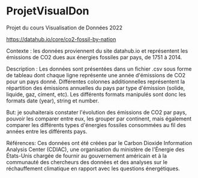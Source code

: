 # ProjetVisualDon
Projet du cours Visualisation de Données 2022

https://datahub.io/core/co2-fossil-by-nation

Contexte : les données proviennent du site datahub.io et représentent les émissions de CO2 dues aux énergies fossiles par pays, de 1751 à 2014.

Description : Les données sont présentées dans un fichier .csv sous forme de tableau dont chaque ligne représente une année d'émissions de CO2 pour un pays donné. Différentes colonnes additionnelles représentent la répartition des émissions annuelles du pays par type d'émission (solide, liquide, gaz, ciment, etc). Les différents formats manipulés sont donc les formats date (year), string et number.

But: je souhaiterais constater l'évolution des émissions de CO2 par pays, pouvoir les comparer entre eux, les grouper par continent, mais également comparer les différents types d'énergies fossiles consommées au fil des années entre les différents pays.

Références: Ces données ont été créées par le Carbon Dioxide Information Analysis Center (CDIAC), une organisation du ministère de l'Énergie des États-Unis chargée de fournir au gouvernement américain et à la communauté des chercheurs des données et des analyses sur le réchauffement climatique en rapport avec les questions énergétiques. 
